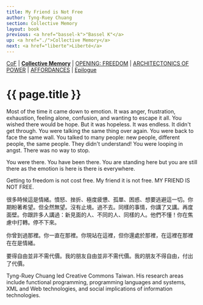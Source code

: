 ```yaml
---
title: My Friend is Not Free
author: Tyng-Ruey Chuang
section: Collective Memory
layout: book
previous: <a href="bassel-k">"Bassel K"</a>
up: <a href="./">Collective Memory</a>
next: <a href="liberte">Liberté</a>
---
```


[CoF][c0] | __[Collective Memory][c1]__ | [OPENING: FREEDOM][c2] | [ARCHITECTONICS OF POWER][c3] | [AFFORDANCES][c4] | [Epilogue][c5]

[c0]: /book "Cost of Freedom"
[c1]: /book/collective-memory
[c2]: /book/opening:freedom
[c3]: /book/architectonics-of-power
[c4]: /book/affordances
[c5]: /book/epilogue

# {{ page.title }}

Most of the time it came down to emotion. It was anger, frustration,
exhaustion, feeling alone, confusion, and wanting to escape it
all. You wished there would be hope. But it was hopeless. It was
endless. It didn't get through. You were talking the same thing over
again. You were back to face the same wall. You talked to many people:
new people, different people, the same people. They didn't understand!
You were looping in angst. There was no way to stop.

You were there. You have been there. You are standing here but you are
still there as the emotion is here is there is everywhere.

Getting to freedom is not cost free. My friend it is not free. MY
FRIEND IS NOT FREE.

很多時候這是情緒。憤怒、挫折、極度疲憊、孤單、困惑、想要逃避這一切。你
期盼著希望。但全然無望。沒有止境。過不去。同樣的事情，你講了又講。再度
面壁。你跟許多人講過：新見面的人、不同的人、同樣的人。他們不懂！你在焦
慮中打轉。停不下來。

你曾到過那裡。你一直在那裡。你現站在這裡，但你還處於那裡，在這裡在那裡
在在是情緒。

要得自由並非不需代價。我的朋友自由並非不需代價。我的朋友不得自由，付出
了代價。

<p class="author bio">Tyng-Ruey Chuang led Creative Commons
Taiwan. His research areas include functional programming, programming
languages and systems, XML and Web technologies, and social
implications of information technologies.</p>
